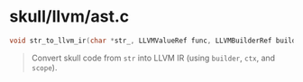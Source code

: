 # skull/llvm/ast.c

```c
void str_to_llvm_ir(char *str_, LLVMValueRef func, LLVMBuilderRef builder, LLVMContextRef ctx, LLVMModuleRef mod)
```

> Convert skull code from `str` into LLVM IR (using `builder`, `ctx`,  and `scope`).

